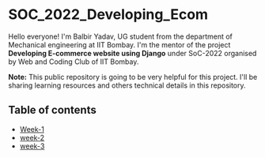 # SOC_2022_Developing_Ecom

Hello everyone! I'm Balbir Yadav, UG student from the department of Mechanical engineering at IIT Bombay. I'm the mentor of the project  **Developing E-commerce website using Django** under SoC-2022 organised by Web and Coding Club of IIT Bombay. 

**Note:** This public repository is going to be very helpful for this project. I'll be sharing learning resources and others technical details in this repository. 

## Table of contents
- [Week-1](Week-1#week1)
- [week-2](Week-2#week2)
- [week-3](Week-3#week3)
